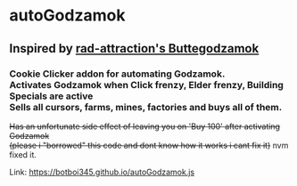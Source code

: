 # autoGodzamok <br>
## Inspired by [rad-attraction's Buttegodzamok](https://github.com/Rad-Attraction/butte_godzamok) <br>
### Cookie Clicker addon for automating Godzamok. <br> Activates Godzamok when Click frenzy, Elder frenzy, Building Specials are active <br>  Sells all cursors, farms, mines, factories and buys all of them. 
 
 ~~Has an unfortunate side effect of leaving you on 'Buy 100' after activating Godzamok <br> (please i "borrowed" this code and dont know how it works i cant fix it)~~ nvm fixed it.

Link: https://botboi345.github.io/autoGodzamok.js
